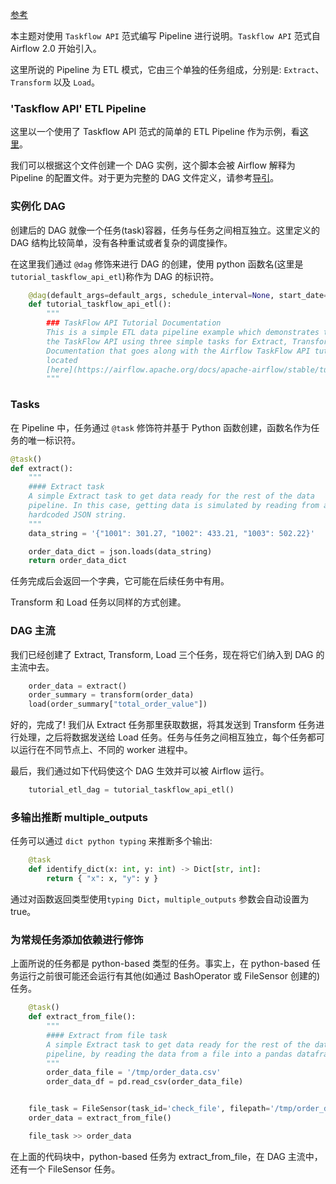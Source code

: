 
[参考](https://airflow.apache.org/docs/apache-airflow/2.1.3/tutorial_taskflow_api.html)

本主题对使用 `Taskflow API` 范式编写 Pipeline 进行说明。`Taskflow API` 范式自 Airflow 2.0 开始引入。

这里所说的 Pipeline 为 ETL 模式，它由三个单独的任务组成，分别是: `Extract`、`Transform` 以及 `Load`。

### 'Taskflow API' ETL Pipeline

这里以一个使用了 Taskflow API 范式的简单的 ETL Pipeline 作为示例，看[这里](t/tutorial_taskflow_api_etl.py)。

我们可以根据这个文件创建一个 DAG 实例，这个脚本会被 Airflow 解释为 Pipeline 的配置文件。对于更为完整的 DAG 文件定义，请参考[导引](01_导引.md)。


### 实例化 DAG

创建后的 DAG 就像一个任务(task)容器，任务与任务之间相互独立。这里定义的 DAG 结构比较简单，没有各种重试或者复杂的调度操作。

在这里我们通过 `@dag` 修饰来进行 DAG 的创建，使用 python 函数名(这里是 `tutorial_taskflow_api_etl`)称作为 DAG 的标识符。
```py
    @dag(default_args=default_args, schedule_interval=None, start_date=days_ago(2), tags=['example'])
    def tutorial_taskflow_api_etl():
        """
        ### TaskFlow API Tutorial Documentation
        This is a simple ETL data pipeline example which demonstrates the use of
        the TaskFlow API using three simple tasks for Extract, Transform, and Load.
        Documentation that goes along with the Airflow TaskFlow API tutorial is
        located
        [here](https://airflow.apache.org/docs/apache-airflow/stable/tutorial_taskflow_api.html)
        """
```

### Tasks

在 Pipeline 中，任务通过 `@task` 修饰符并基于 Python 函数创建，函数名作为任务的唯一标识符。
```py
@task()
def extract():
    """
    #### Extract task
    A simple Extract task to get data ready for the rest of the data
    pipeline. In this case, getting data is simulated by reading from a
    hardcoded JSON string.
    """
    data_string = '{"1001": 301.27, "1002": 433.21, "1003": 502.22}'

    order_data_dict = json.loads(data_string)
    return order_data_dict
```
任务完成后会返回一个字典，它可能在后续任务中有用。

Transform 和 Load 任务以同样的方式创建。

### DAG 主流

我们已经创建了 Extract, Transform, Load 三个任务，现在将它们纳入到 DAG 的主流中去。
```py
    order_data = extract()
    order_summary = transform(order_data)
    load(order_summary["total_order_value"])
```
好的，完成了! 我们从 Extract 任务那里获取数据，将其发送到 Transform 任务进行处理，之后将数据发送给 Load 任务。任务与任务之间相互独立，每个任务都可以运行在不同节点上、不同的 worker 进程中。

最后，我们通过如下代码使这个 DAG 生效并可以被 Airflow 运行。
```py
    tutorial_etl_dag = tutorial_taskflow_api_etl()
```

###  多输出推断 multiple_outputs

任务可以通过 `dict python typing` 来推断多个输出:
```py
    @task
    def identify_dict(x: int, y: int) -> Dict[str, int]:
        return { "x": x, "y": y }
```
通过对函数返回类型使用`typing Dict`，`multiple_outputs` 参数会自动设置为 true。

### 为常规任务添加依赖进行修饰

上面所说的任务都是 python-based 类型的任务。事实上，在 python-based 任务运行之前很可能还会运行有其他(如通过 BashOperator 或 FileSensor 创建的)任务。
```py
    @task()
    def extract_from_file():
        """
        #### Extract from file task
        A simple Extract task to get data ready for the rest of the data
        pipeline, by reading the data from a file into a pandas dataframe
        """
        order_data_file = '/tmp/order_data.csv'
        order_data_df = pd.read_csv(order_data_file)


    file_task = FileSensor(task_id='check_file', filepath='/tmp/order_data.csv')
    order_data = extract_from_file()

    file_task >> order_data
```
在上面的代码块中，python-based 任务为 extract_from_file，在 DAG 主流中，还有一个 FileSensor 任务。
